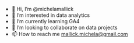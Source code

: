 - 👋 Hi, I’m @michelamallick
- 👀 I’m interested in data analytics
- 🌱 I’m currently learning GA4
- 💞️ I’m looking to collaborate on data projects
- 📫 How to reach me mallick.michela@gmail.com
<!---
michelamallick/michelamallick is a ✨ special ✨ repository because its `README.md` (this file) appears on your GitHub profile.
You can click the Preview link to take a look at your changes.
--->
